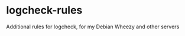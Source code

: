 logcheck-rules
==============

Additional rules for logcheck, for my Debian Wheezy and other  servers
